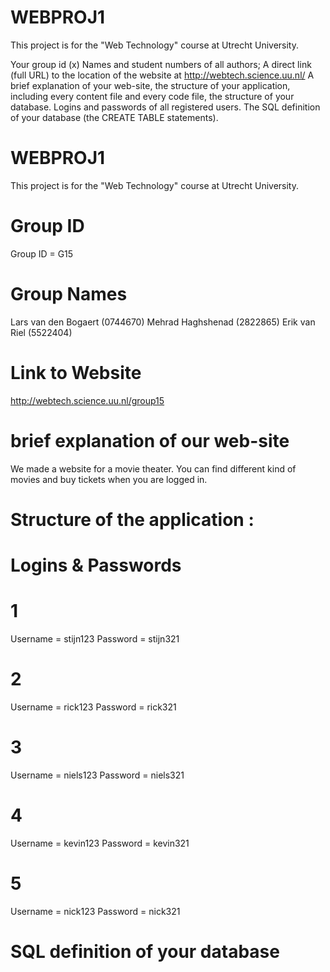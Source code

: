 # WEBPROJ1
This project is for the "Web Technology" course at Utrecht University.

Your group id (x)
Names and student numbers of all authors;
A direct link (full URL) to the location of the website at http://webtech.science.uu.nl/
A brief explanation of your web-site, the structure of your application, including every content file and every code file, the structure of your database.
Logins and passwords of all registered users.
The SQL definition of your database (the CREATE TABLE statements).

# WEBPROJ1
This project is for the "Web Technology" course at Utrecht University.
# Group ID
Group ID = G15
# Group Names
Lars van den Bogaert (0744670)
Mehrad Haghshenad (2822865)
Erik van Riel (5522404)
# Link to Website 
http://webtech.science.uu.nl/group15

# brief explanation of our web-site

We made a website for a movie theater. You can find different kind of movies and buy tickets when you are logged in. 

# Structure of the application : 




# Logins & Passwords
# 1
Username = stijn123
Password = stijn321
# 2
Username = rick123
Password = rick321
# 3
Username = niels123
Password = niels321
# 4
Username = kevin123
Password = kevin321
# 5 
Username = nick123
Password = nick321

# SQL definition of your database
